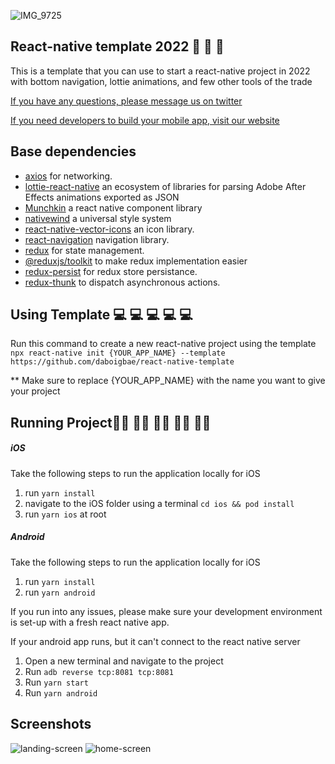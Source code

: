 ![IMG_9725](https://user-images.githubusercontent.com/30089055/199875237-07f734d0-4f60-4f9c-a66e-2e82a33aa410.png)
## React-native template 2022 📱 📱 📱
This is a template that you can use to start a react-native project in 2022 with bottom navigation, lottie animations, and few other tools of the trade


[If you have any questions, please message us on twitter](https://twitter.com/daboigbae) 

[If you need developers to build your mobile app, visit our website](https://digitalartdealers.net/book_appointment/) 

## Base dependencies
- [axios](https://github.com/axios/axios) for networking.
- [lottie-react-native](https://github.com/lottie-react-native/lottie-react-native) an ecosystem of libraries for parsing Adobe After Effects animations exported as JSON
- [Munchkin](https://munchkinreact.app/) a react native component library
- [nativewind](https://www.nativewind.dev/) a universal style system
- [react-native-vector-icons](https://github.com/oblador/react-native-vector-icons) an icon library.
- [react-navigation](https://reactnavigation.org/) navigation library.
- [redux](https://redux.js.org/) for state management.
- [@reduxjs/toolkit](https://redux-toolkit.js.org/) to make redux implementation easier
- [redux-persist](https://github.com/rt2zz/redux-persist) for redux store persistance.
- [redux-thunk](https://github.com/gaearon/redux-thunk) to dispatch asynchronous actions.




## Using Template 💻 💻 💻 💻 💻 
Run this command to create a new react-native project using the template
`npx react-native init {YOUR_APP_NAME} --template https://github.com/daboigbae/react-native-template`

** Make sure to replace {YOUR_APP_NAME} with the name you want to give your project

## Running Project🏃‍♀️ 🏃‍♀️ 🏃‍♀️ 🏃‍♀️ 🏃‍♀️ 
##### iOS
Take the following steps to run the application locally for iOS
1. run `yarn install`
2. navigate to the iOS folder using a terminal `cd ios && pod install` 
3. run `yarn ios` at root

##### Android 
Take the following steps to run the application locally for iOS
1. run `yarn install`
2. run `yarn android`

If you run into any issues, please make sure your development environment is set-up with a fresh react native app.

If your android app runs, but it can't connect to the react native server
1. Open a new terminal and navigate to the project
2. Run `adb reverse tcp:8081 tcp:8081`
3. Run `yarn start`
4. Run `yarn android` 

## Screenshots
![landing-screen](https://user-images.githubusercontent.com/30089055/199877587-c013985c-0af0-46ef-a046-1bf6710e890e.png)
![home-screen](https://user-images.githubusercontent.com/30089055/199877794-a7ef761e-1d3a-41cd-9d2f-9a4d77ce9c51.png)




